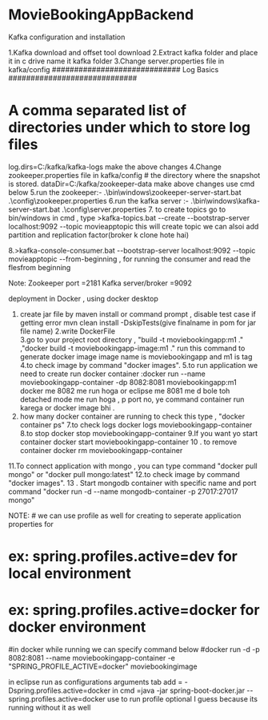 # MovieBookingAppBackend

Kafka configuration and installation

1.Kafka download and offset tool download
2.Extract kafka folder and place it in c drive name it kafka folder
3.Change server.properties file in kafka/config  ############################# Log Basics #############################
# A comma separated list of directories under which to store log files
log.dirs=C:/kafka/kafka-logs
make the above changes
4.Change zookeeper.properties file in kafka/config # the directory where the snapshot is stored.
dataDir=C:/kafka/zookeeper-data
make above changes
use cmd below
5.run the zookeeper:- .\bin\windows\zookeeper-server-start.bat .\config\zookeeper.properties
6.run the kafka server :- .\bin\windows\kafka-server-start.bat .\config\server.properties
7. to create topics go to bin/windows in cmd , type >kafka-topics.bat --create --bootstrap-server localhost:9092 --topic movieapptopic
this will create topic 
we can alsoi add partition and replication factor(broker k clone hote hai)

8.>kafka-console-consumer.bat --bootstrap-server localhost:9092 --topic movieapptopic --from-beginning   ,
for running the consumer and read the flesfrom beginning

Note:
Zookeeper port =2181
Kafka server/broker =9092


deployment in Docker , using docker desktop 
1. create jar file by maven install or command prompt , disable test case if getting error mvn clean install -DskipTests(give finalname in pom for jar file name)
2.write DockerFile   
3.go to your project root directory , "build -t moviebookingapp:m1 ." ,"docker build -t moviebookingapp-image:m1 ." run this command to generate docker image  image name is moviebookingapp 
and m1 is tag
4.to check image by command "docker images".
5.to run application we need to create run docker container  :docker run --name moviebookingapp-container -dp 8082:8081 moviebookingapp:m1
docker me 8082 me run hoga or eclipse me 8081 me d bole toh detached mode me run hoga , p port no, 
ye command container run karega or docker image bhi .
6. how many docker container are running to check this type , "docker container ps"
7.to check logs docker  logs  moviebookingapp-container
8.to stop docker stop moviebookingapp-container
9.If you want yo start container docker start moviebookingapp-container
10 . to remove container docker rm moviebookingapp-container

11.To connect application with mongo , you can type command "docker pull mongo" or "docker pull mongo:latest"
12.to check image by command "docker images".
13 . Start mongodb container with specific name and port command "docker run -d --name mongodb-container -p 27017:27017 mongo"

NOTE: # we can use profile as well for creating to seperate application properties for
# ex: spring.profiles.active=dev for local environment
# ex: spring.profiles.active=docker for docker environment
#in docker while running we can specify command below
#docker run -d -p 8082:8081 --name moviebookingapp-container -e "SPRING_PROFILE_ACTIVE=docker" moviebookingimage

in eclipse run as configurations arguments tab add = -Dspring.profiles.active=docker
in cmd =java -jar spring-boot-docker.jar --spring.profiles.active=docker use to run profile optional I guess because its running without it as well
